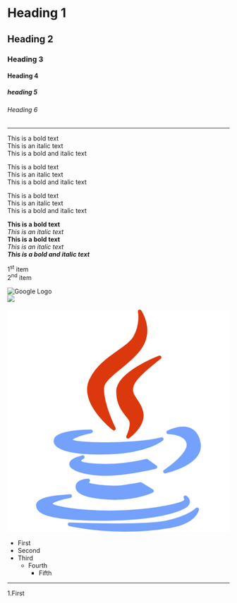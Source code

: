 # Heading 1
## Heading 2
### Heading 3
#### Heading 4
##### heading 5
###### Heading 6

<hr>
This is a bold text <br>
This is an italic text <br>
This is a bold and italic text <br>

This is a bold text  
This is an italic text  
This is a bold and italic text

This is a bold text \
This is an italic text \
This is a bold and italic text

**This is a bold text**  
_This is an italic text_  
__This is a bold text__  
*This is an italic text*  
***This is a bold and italic text***  

1<sup>st</sup> item  
2<sup>nd</sup> item  


![Google Logo](https://www.google.com/images/branding/googlelogo/1x/googlelogo_color_272x92dp.png)  
<img src = "https://www.google.com/images/branding/googlelogo/1x/googlelogo_color_272x92dp.png">

![](img/java.png)

- First
- Second
- Third
    - Fourth
        - Fifth

<hr>

1.First
